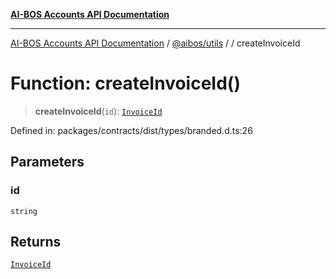 [**AI-BOS Accounts API Documentation**](../../../README.md)

***

[AI-BOS Accounts API Documentation](../../../README.md) / [@aibos/utils](../README.md) / [](../README.md) / createInvoiceId

# Function: createInvoiceId()

> **createInvoiceId**(`id`): [`InvoiceId`](../type-aliases/InvoiceId.md)

Defined in: packages/contracts/dist/types/branded.d.ts:26

## Parameters

### id

`string`

## Returns

[`InvoiceId`](../type-aliases/InvoiceId.md)
